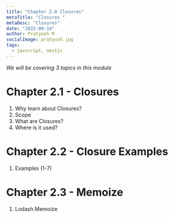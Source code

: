 ```yaml
---
title: "Chapter 2.0 Closures"
metaTitle: "Closures "
metaDesc: "Closures"
date: "2022-09-14"
author: Pratyush M
socialImage: pratyush.jpg
tags:
  - javscript, nextjs
---
```


_We will be covering 3 topics in this module_

# Chapter 2.1 - Closures

1. Why learn about Closures?
2. Scope
3. What are Closures?
4. Where is it used?

# Chapter 2.2 - Closure Examples

1. Examples (1-7)

# Chapter 2.3 - Memoize

1. Lodash.Memoize
